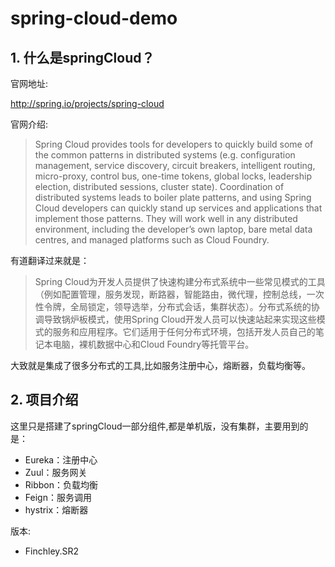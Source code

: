 # spring-cloud-demo


## 1. 什么是springCloud？
官网地址:

http://spring.io/projects/spring-cloud

官网介绍:

> Spring Cloud provides tools for developers to quickly build some of the common patterns in distributed systems (e.g. configuration management, service discovery, circuit breakers, intelligent routing, micro-proxy, control bus, one-time tokens, global locks, leadership election, distributed sessions, cluster state).
 Coordination of distributed systems leads to boiler plate patterns, and using Spring Cloud developers can quickly stand up services and applications that implement those patterns. They will work well in any distributed environment, including the developer’s own laptop, bare metal data centres, and managed platforms such as Cloud Foundry.

有道翻译过来就是：
> Spring Cloud为开发人员提供了快速构建分布式系统中一些常见模式的工具（例如配置管理，服务发现，断路器，智能路由，微代理，控制总线，一次性令牌，全局锁定，领导选举，分布式会话，集群状态）。分布式系统的协调导致锅炉板模式，使用Spring Cloud开发人员可以快速站起来实现这些模式的服务和应用程序。它们适用于任何分布式环境，包括开发人员自己的笔记本电脑，裸机数据中心和Cloud Foundry等托管平台。


大致就是集成了很多分布式的工具,比如服务注册中心，熔断器，负载均衡等。



## 2. 项目介绍

这里只是搭建了springCloud一部分组件,都是单机版，没有集群，主要用到的是：

- Eureka：注册中心
- Zuul：服务网关
- Ribbon：负载均衡
- Feign：服务调用
- hystrix：熔断器

版本: 

- Finchley.SR2


